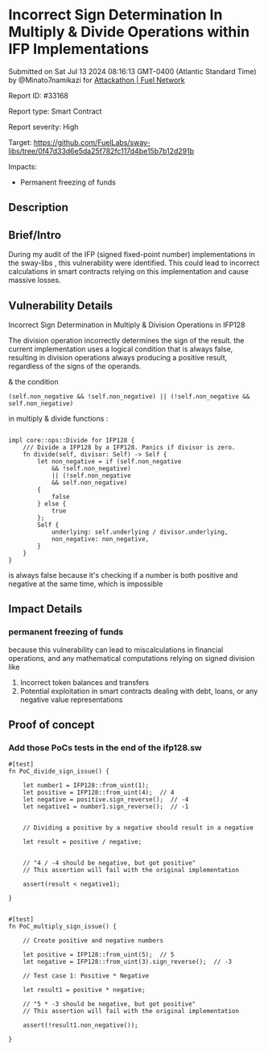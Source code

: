 
# Incorrect Sign Determination In Multiply & Divide Operations within IFP Implementations

Submitted on Sat Jul 13 2024 08:16:13 GMT-0400 (Atlantic Standard Time) by @Minato7namikazi for [Attackathon | Fuel Network](https://immunefi.com/bounty/fuel-network-attackathon/)

Report ID: #33168

Report type: Smart Contract

Report severity: High

Target: https://github.com/FuelLabs/sway-libs/tree/0f47d33d6e5da25f782fc117d4be15b7b12d291b

Impacts:
- Permanent freezing of funds

## Description
## Brief/Intro

During my audit of the IFP (signed fixed-point number) implementations in the sway-libs , this vulnerability were identified. This could lead to incorrect calculations in smart contracts relying on this implementation and cause massive losses.


## Vulnerability Details



Incorrect Sign Determination in Multiply & Division Operations in IFP128

The division operation incorrectly determines the sign of the result. 
the current implementation uses a logical condition that is always false, resulting in division operations always producing a positive result, regardless of the signs of the operands.

& the condition

 ```(self.non_negative && !self.non_negative) || (!self.non_negative && self.non_negative)```


in multiply & divide functions :

```

impl core::ops::Divide for IFP128 {
    /// Divide a IFP128 by a IFP128. Panics if divisor is zero.
    fn divide(self, divisor: Self) -> Self {
        let non_negative = if (self.non_negative
            && !self.non_negative)
            || (!self.non_negative
            && self.non_negative)
        {
            false
        } else {
            true
        };
        Self {
            underlying: self.underlying / divisor.underlying,
            non_negative: non_negative,
        }
    }
}

```

is always false because it's checking if a number is both positive and negative at the same time, which is impossible


## Impact Details

 ### permanent freezing of funds

because this vulnerability can lead to miscalculations in financial operations, and any mathematical computations relying on signed division like

1. Incorrect token balances and transfers
2. Potential exploitation in smart contracts dealing with debt, loans, or any negative value representations



        
## Proof of concept
 ### Add those PoCs tests in the end of the ifp128.sw 
  

```
#[test]
fn PoC_divide_sign_issue() {

    let number1 = IFP128::from_uint(1); 
    let positive = IFP128::from_uint(4);  // 4
    let negative = positive.sign_reverse();  // -4
    let negative1 = number1.sign_reverse();  // -1


    // Dividing a positive by a negative should result in a negative

    let result = positive / negative;
    

    // "4 / -4 should be negative, but got positive"
    // This assertion will fail with the original implementation

    assert(result < negative1);

}


#[test]
fn PoC_multiply_sign_issue() {

    // Create positive and negative numbers

    let positive = IFP128::from_uint(5);  // 5
    let negative = IFP128::from_uint(3).sign_reverse();  // -3

    // Test case 1: Positive * Negative

    let result1 = positive * negative;
    
    // "5 * -3 should be negative, but got positive"
    // This assertion will fail with the original implementation

    assert(!result1.non_negative());

}

```